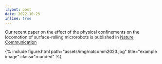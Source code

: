 ```yaml
---
layout: post
date: 2022-10-25
inline: true
---
```


Our recent paper on the effect of the physical confinements on the locomotion of surface-rolling microrobots is published in [Nature Communication](https://www.nature.com/articles/s41467-022-34023-z)

<div class="row">
    <div class="col-sm mt-3 mt-md-0">
        {% include figure.html path="assets/img/natcomm2023.jpg" title="example image" class="rounded" %}
    </div>
</div>
